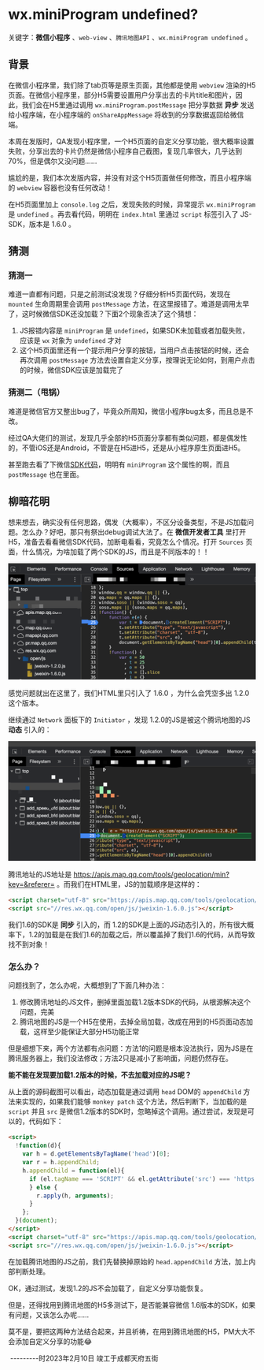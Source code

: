 # wx.miniProgram undefined?



关键字：**微信小程序** 、`web-view` 、`腾讯地图API` 、`wx.miniProgram undefined` 。



## 背景

在微信小程序里，我们除了tab页等是原生页面，其他都是使用 `webview` 渲染的H5页面。在微信小程序里，部分H5需要设置用户分享出去的卡片title和图片，因此，我们会在H5里通过调用 `wx.miniProgram.postMessage` 把分享数据 **异步** 发送给小程序端，在小程序端的 `onShareAppMessage` 将收到的分享数据返回给微信端。

本周在发版时，QA发现小程序里，一个H5页面的自定义分享功能，很大概率设置失败，分享出去的卡片仍然是微信小程序自己截图，复现几率很大，几乎达到70%，但是偶尔又没问题……

尴尬的是，我们本次发版内容，并没有对这个H5页面做任何修改，而且小程序端的 `webview` 容器也没有任何改动！

在H5页面里加上 `console.log` 之后，发现失败的时候，异常提示 `wx.miniProgram  ` 是 `undefined` 。再去看代码，明明在 `index.html` 里通过  `script` 标签引入了 JS-SDK，版本是 1.6.0 。



## 猜测

### 猜测一

难道一直都有问题，只是之前测试没发现？仔细分析H5页面代码，发现在 `mounted` 生命周期里会调用 `postMessage` 方法，在这里报错了。难道是调用太早了，这时候微信SDK还没加载？下面2个现象否决了这个猜想：

1. JS报错内容是 `miniProgram` 是 `undefined`，如果SDK未加载或者加载失败，应该是 `wx` 对象为 `undefined` 才对
2. 这个H5页面里还有一个提示用户分享的按钮，当用户点击按钮的时候，还会再次调用 `postMessage` 方法去设置自定义分享，按理说无论如何，到用户点击的时候，微信SDK应该是加载完了

### 猜测二（甩锅）

难道是微信官方又整出bug了，毕竟众所周知，微信小程序bug太多，而且总是不改。

经过QA大佬们的测试，发现几乎全部的H5页面分享都有类似问题，都是偶发性的，不管iOS还是Android，不管是在H5进H5，还是从小程序原生页面进H5。

甚至跑去看了下微信[SDK代码](https://res.wx.qq.com/open/js/jweixin-1.6.0.js)，明明有 `miniProgram` 这个属性的啊，而且 `postMessage` 也在里面。



## 柳暗花明

想来想去，确实没有任何思路，偶发（大概率），不区分设备类型，不是JS加载问题。怎么办？好吧，那只有祭出debug调试大法了。在 **微信开发者工具** 里打开H5，准备去看看微信SDK代码，加断电看看，究竟怎么个情况。打开 `Sources` 页面，什么情况，为啥加载了两个SDK的JS，而且是不同版本的！！

![加载了两个不同版本的微信SDK](./2-sdk.png)



感觉问题就出在这里了，我们HTML里只引入了 1.6.0 ，为什么会凭空多出 1.2.0 这个版本。

继续通过 `Network` 面板下的 `Initiator` ，发现 1.2.0的JS是被这个腾讯地图的JS **动态** 引入的：

![腾讯地图JS动态引入了1.2版本的微信SDK](./qqmap-load-sdk.png)

腾讯地址的JS地址是 https://apis.map.qq.com/tools/geolocation/min?key=&referer= 。而我们在HTML里，JS的加载顺序是这样的：

```html
<script charset="utf-8" src="https://apis.map.qq.com/tools/geolocation/min?key=P&referer="></script>
<script src="//res.wx.qq.com/open/js/jweixin-1.6.0.js"></script>
```

我们1.6的SDK是 **同步** 引入的，而 1.2的SDK是上面的JS动态引入的，所有很大概率下，1.2的加载是在我们1.6的加载之后，所以覆盖掉了我们1.6的代码，从而导致找不到对象！

### 怎么办？

问题找到了，怎么办呢，大概想到了下面几种办法：

1. 修改腾讯地址的JS文件，删掉里面加载1.2版本SDK的代码，从根源解决这个问题，完美
2. 腾讯地图的JS是一个H5在使用，去掉全局加载，改成在用到的H5页面动态加载，这样至少能保证大部分H5功能正常

但是细想下来，两个方法都有点问题：方法1的问题是根本没法执行，因为JS是在腾讯服务器上，我们没法修改；方法2只是减小了影响面，问题仍然存在。



**能不能在发现要加载1.2版本的时候，不去加载对应的JS呢？** 

从上面的源码截图可以看出，动态加载是通过调用 `head` DOM的 `appendChild` 方法来实现的，如果我们能够 `monkey patch` 这个方法，然后判断下，当加载的是 `script` 并且 `src` 是微信1.2版本的SDK时，忽略掉这个调用。通过尝试，发现是可以的，代码如下：

```html
<script>
  !function(d){
    var h = d.getElementsByTagName('head')[0];
    var r = h.appendChild;
    h.appendChild = function(el){
      if (el.tagName === 'SCRIPT' && el.getAttribute('src') === 'https://res.wx.qq.com/open/js/jweixin-1.2.0.js') {
      } else {
        r.apply(h, arguments);
      }
    };
  }(document);
</script>
<script charset="utf-8" src="https://apis.map.qq.com/tools/geolocation/min?key=P&referer="></script>
<script src="//res.wx.qq.com/open/js/jweixin-1.6.0.js"></script>
```

在加载腾讯地图的JS之前，我们先替换掉原始的 `head.appendChild` 方法，加上内部判断处理。



OK，通过测试，发现1.2的JS不会加载了，自定义分享功能恢复。

但是，还得找用到腾讯地图的H5多测试下，是否能兼容微信 1.6版本的SDK，如果有问题，又该怎么办呢……



莫不是，要把这两种方法结合起来，并且祈祷，在用到腾讯地图的H5，PM大大不会添加自定义分享的功能😂



​                                                    ---------时2023年2月10日 竣工于成都天府五街